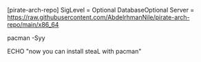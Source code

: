 [pirate-arch-repo]
SigLevel = Optional DatabaseOptional
Server = https://raw.githubusercontent.com/AbdelrhmanNile/pirate-arch-repo/main/x86_64

pacman -Syy

ECHO "now you can install steaL with pacman"
